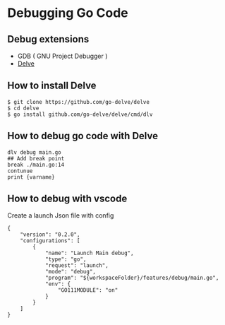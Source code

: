# Debugging Go Code 

## Debug extensions 
* GDB ( GNU Project Debugger ) 
* [Delve](https://github.com/go-delve/delve) 


## How to install Delve
```
$ git clone https://github.com/go-delve/delve
$ cd delve
$ go install github.com/go-delve/delve/cmd/dlv
```

## How to debug go code with Delve
```
dlv debug main.go
## Add break point 
break ./main.go:14
contunue
print {varname}
```

## How to debug with vscode 
Create a launch Json file with config 
```
{
    "version": "0.2.0",
    "configurations": [
        {
            "name": "Launch Main debug",
            "type": "go",
            "request": "launch",
            "mode": "debug",
            "program": "${workspaceFolder}/features/debug/main.go",
            "env": {
                "GO111MODULE": "on"
            }
        }
    ]
}
```
